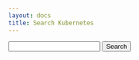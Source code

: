 ```yaml
---
layout: docs
title: Search Kubernetes
---
```


<form onsubmit="return post();">
    <input type="text" name="search" id="search_box" />
    <input type="submit" value="Search" />
</form>

<script type="text/javascript">

var post = function() { 
    var value = document.getElementById('search_box').value;
    var search = {
        pattern: value,
        repositories: [
            "github.com/kubernetes/kubernetes",
            "github.com/golang/go"
        ]
    };
    window.location = "/?search=" + JSON.stringify(search); 
    return false; 
}

</script>